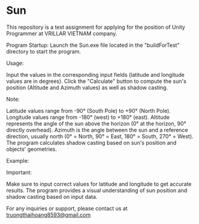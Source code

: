 # Sun
 This repository is a test assignment for applying for the position of Unity Programmer at VRILLAR VIETNAM company.

Program Startup:
Launch the Sun.exe file located in the "buildForTest" directory to start the program.

Usage:

Input the values in the corresponding input fields (latitude and longitude values are in degrees).
Click the "Calculate" button to compute the sun's position (Altitude and Azimuth values) as well as shadow casting.

Note:

Latitude values range from -90° (South Pole) to +90° (North Pole).
Longitude values range from -180° (west) to +180° (east).
Altitude represents the angle of the sun above the horizon (0° at the horizon, 90° directly overhead).
Azimuth is the angle between the sun and a reference direction, usually north (0° = North, 90° = East, 180° = South, 270° = West).
The program calculates shadow casting based on sun's position and objects' geometries.

Example:

Important:

Make sure to input correct values for latitude and longitude to get accurate results.
The program provides a visual understanding of sun position and shadow casting based on input data.

For any inquiries or support, please contact us at truongthaihoang8593@gmail.com